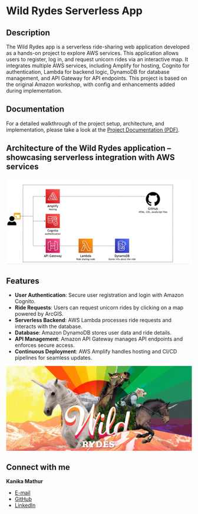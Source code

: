 # Wild Rydes Serverless App

## Description
The Wild Rydes app is a serverless ride-sharing web application developed as a hands-on project to explore AWS services. This application allows users to register, log in, and request unicorn rides via an interactive map. It integrates multiple AWS services, including Amplify for hosting, Cognito for authentication, Lambda for backend logic, DynamoDB for database management, and API Gateway for API endpoints.
This project is based on the original Amazon workshop, with config and enhancements added during implementation.

## Documentation
For a detailed walkthrough of the project setup, architecture, and implementation, please take a look at the [Project Documentation (PDF)](WildRydes%20WebApp.pdf).

## Architecture of the Wild Rydes application – showcasing serverless integration with AWS services
![Architecture](./architecture.png)

## Features
- **User Authentication**: Secure user registration and login with Amazon Cognito.
- **Ride Requests**: Users can request unicorn rides by clicking on a map powered by ArcGIS.
- **Serverless Backend**: AWS Lambda processes ride requests and interacts with the database.
- **Database**: Amazon DynamoDB stores user data and ride details.
- **API Management**: Amazon API Gateway manages API endpoints and enforces secure access.
- **Continuous Deployment**: AWS Amplify handles hosting and CI/CD pipelines for seamless updates.

![DeployedWebsite](./deployedWebsite.png)

## Connect with me 

**Kanika Mathur**  
- [E-mail](mkanika.90@gmail.com)
- [GitHub](https://github.com/KanikaGenesis)  
- [LinkedIn](https://www.linkedin.com/in/kanika-mathur-083080121)  
